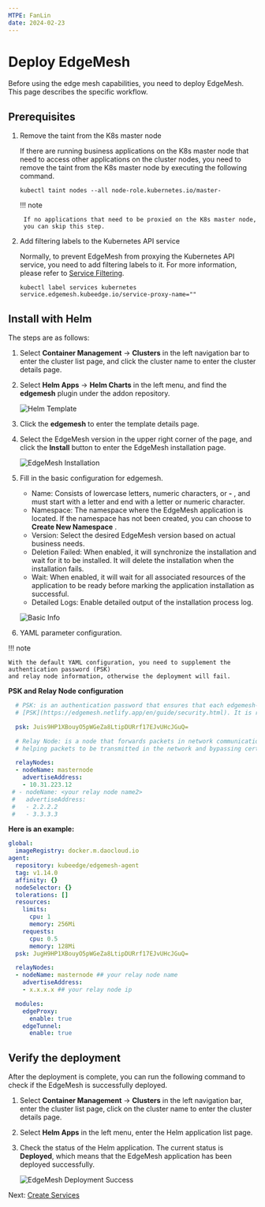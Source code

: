 ```yaml
---
MTPE: FanLin
date: 2024-02-23
---
```


# Deploy EdgeMesh

Before using the edge mesh capabilities, you need to deploy EdgeMesh.
This page describes the specific workflow.

## Prerequisites

1. Remove the taint from the K8s master node

    If there are running business applications on the K8s master node that need to access other applications on the cluster nodes, you need to remove the taint from the K8s master node by executing the following command.

    ```shell
    kubectl taint nodes --all node-role.kubernetes.io/master-
    ```

    !!! note
    
        If no applications that need to be proxied on the K8s master node,
        you can skip this step.

2. Add filtering labels to the Kubernetes API service

    Normally, to prevent EdgeMesh from proxying the Kubernetes API service, you need to add filtering labels to it. For more information, please refer to [Service Filtering](https://edgemesh.netlify.app/en/advanced/hybrid-proxy.html#service-filtering).

    ```shell
    kubectl label services kubernetes service.edgemesh.kubeedge.io/service-proxy-name=""
    ```

## Install with Helm

The steps are as follows:

1. Select __Container Management__ -> __Clusters__ in the left navigation bar to enter the cluster list page, and click the cluster name to enter the cluster details page.

2. Select __Helm Apps__ -> __Helm Charts__ in the left menu, and find the __edgemesh__ plugin under the addon repository.

    ![Helm Template](../images/deploy-edgemesh-01.png)

3. Click the __edgemesh__ to enter the template details page.

4. Select the EdgeMesh version in the upper right corner of the page,
   and click the __Install__ button to enter the EdgeMesh installation page.

    ![EdgeMesh Installation](../images/deploy-edgemesh-02.png)

5. Fill in the basic configuration for edgemesh.

    - Name: Consists of lowercase letters, numeric characters, or __-__ , and must start with a letter and end with a letter or numeric character.
    - Namespace: The namespace where the EdgeMesh application is located. If the namespace has not been created, you can choose to __Create New Namespace__ .
    - Version: Select the desired EdgeMesh version based on actual business needs.
    - Deletion Failed: When enabled, it will synchronize the installation and wait for it to be installed. It will delete the installation when the installation fails.
    - Wait: When enabled, it will wait for all associated resources of the application to be ready before marking the application installation as successful.
    - Detailed Logs: Enable detailed output of the installation process log.

    ![Basic Info](../images/deploy-edgemesh-03.png)

6. YAML parameter configuration.

!!! note

    With the default YAML configuration, you need to supplement the authentication password (PSK)
    and relay node information, otherwise the deployment will fail.

**PSK and Relay Node configuration**

```yaml
  # PSK: is an authentication password that ensures that each edgemesh-agent can only establish a connection if it has the same "PSK password". For more information, please refer to
  # [PSK](https://edgemesh.netlify.app/en/guide/security.html). It is recommended to generate it using openssl, or it can be set to a custom random string.

  psk: Juis9HP1XBouyO5pWGeZa8LtipDURrf17EJvUHcJGuQ=

  # Relay Node: is a node that forwards packets in network communication. It acts as a bridge between the source node and the destination node in communication,
  # helping packets to be transmitted in the network and bypassing certain restrictions or obstacles. In EdgeMesh, it is usually a cloud node, and multiple relay nodes can be added.

  relayNodes:
  - nodeName: masternode
    advertiseAddress:
    - 10.31.223.12
 # - nodeName: <your relay node name2>
 #   advertiseAddress:
 #   - 2.2.2.2
 #   - 3.3.3.3
```

**Here is an example:**

```yaml
global:
  imageRegistry: docker.m.daocloud.io
agent:
  repository: kubeedge/edgemesh-agent
  tag: v1.14.0
  affinity: {}
  nodeSelector: {}
  tolerations: []
  resources:
    limits:
      cpu: 1
      memory: 256Mi
    requests:
      cpu: 0.5
      memory: 128Mi
  psk: JugH9HP1XBouyO5pWGeZa8LtipDURrf17EJvUHcJGuQ=

  relayNodes:
  - nodeName: masternode ## your relay node name
    advertiseAddress:
    - x.x.x.x ## your relay node ip

  modules:
    edgeProxy:
      enable: true
    edgeTunnel:
      enable: true
```

## Verify the deployment

After the deployment is complete, you can run the following command to check if the EdgeMesh is successfully deployed.

1. Select __Container Management__ -> __Clusters__ in the left navigation bar, enter the cluster list page, click on the cluster name to enter the cluster details page.

1. Select __Helm Apps__ in the left menu, enter the Helm application list page.

1. Check the status of the Helm application. The current status is __Deployed__, which means that the EdgeMesh application has been deployed successfully.

    ![EdgeMesh Deployment Success](https://docs.daocloud.io/daocloud-docs-images/docs/zh/docs/kant/images/deploy-edgemesh-12.png)

Next: [Create Services](service.md)
